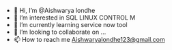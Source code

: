 - 👋 Hi, I’m @Aishwarya londhe
- 👀 I’m interested in SQL LINUX CONTROL M
- 🌱 I’m currently learning service now tool
- 💞️ I’m looking to collaborate on ...
- 📫 How to reach me Aishwaryalondhe123@gmail.com 

<!---
Aishwaryalondhe123/Aishwaryalondhe123 is a ✨ special ✨ repository because its `README.md` (this file) appears on your GitHub profile.
You can click the Preview link to take a look at your changes.
--->
